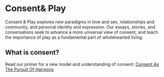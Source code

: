 # Consent& Play
Consent & Play explores new paradigms in love and sex, relationships and community, and personal identity and expression. Our essays, stories, and conversations seek to advance a more universal view of consent, and teach the importance of play as a fundamental part of wholehearted living.

## What is consent?
Read our primer for a new model and understanding of consent: [Consent As The Pursuit Of Harmony](https://medium.com/consent-play/consent-as-the-pursuit-of-harmony-ce9cd2e3b46b)
